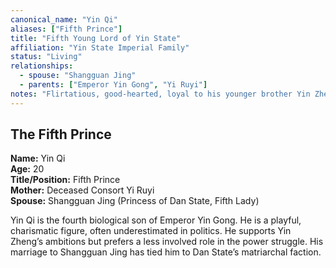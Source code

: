 ```yaml
---
canonical_name: "Yin Qi"
aliases: ["Fifth Prince"]
title: "Fifth Young Lord of Yin State"
affiliation: "Yin State Imperial Family"
status: "Living"
relationships:
  - spouse: "Shangguan Jing"
  - parents: ["Emperor Yin Gong", "Yi Ruyi"]
notes: "Flirtatious, good-hearted, loyal to his younger brother Yin Zheng. More clever than he lets on, but hopelessly awkward in love."
---
```

## The Fifth Prince  
**Name:** Yin Qi  
**Age:** 20  
**Title/Position:** Fifth Prince  
**Mother:** Deceased Consort Yi Ruyi  
**Spouse:** Shangguan Jing (Princess of Dan State, Fifth Lady)

Yin Qi is the fourth biological son of Emperor Yin Gong. He is a playful, charismatic figure, often underestimated in politics. He supports Yin Zheng’s ambitions but prefers a less involved role in the power struggle. His marriage to Shangguan Jing has tied him to Dan State’s matriarchal faction.
